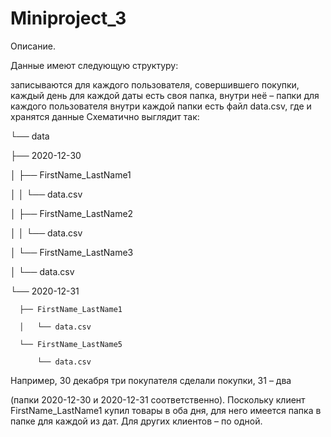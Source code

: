 # Miniproject_3

Описание.

Данные имеют следующую структуру:

записываются для каждого пользователя, совершившего покупки, каждый день
для каждой даты есть своя папка, внутри неё – папки для каждого пользователя
внутри каждой папки есть файл data.csv, где и хранятся данные
Схематично выглядит так:

└── data

   ├── 2020-12-30
   
   │  ├── FirstName_LastName1
   
   │  │   └── data.csv
   
   │  ├── FirstName_LastName2
   
   │  │   └── data.csv
   
   │  └── FirstName_LastName3
   
   │      └── data.csv
   
   └── 2020-12-31
   
      ├── FirstName_LastName1
      
      │   └── data.csv
      
      └── FirstName_LastName5
      
          └── data.csv
          
Например, 30 декабря три покупателя сделали покупки, 31 – два 

(папки 2020-12-30 и 2020-12-31 соответственно). Поскольку клиент FirstName_LastName1 купил товары в оба дня, для него имеется папка в папке для каждой из дат. Для других клиентов – по одной.
